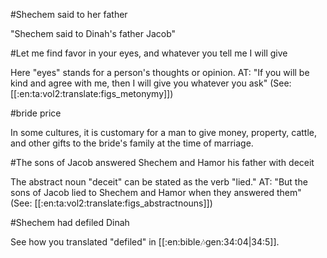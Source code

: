 #Shechem said to her father

"Shechem said to Dinah's father Jacob"

#Let me find favor in your eyes, and whatever you tell me I will give

Here "eyes" stands for a person's thoughts or opinion. AT: "If you will be kind and agree with me, then I will give you whatever you ask" (See: [[:en:ta:vol2:translate:figs_metonymy]])

#bride price

In some cultures, it is customary for a man to give money, property, cattle, and other gifts to the bride's family at the time of marriage.

#The sons of Jacob answered Shechem and Hamor his father with deceit

The abstract noun "deceit" can be stated as the verb "lied." AT: "But the sons of Jacob lied to Shechem and Hamor when they answered them" (See: [[:en:ta:vol2:translate:figs_abstractnouns]])

#Shechem had defiled Dinah

See how you translated "defiled" in [[:en:bible:notes:gen:34:04|34:5]].